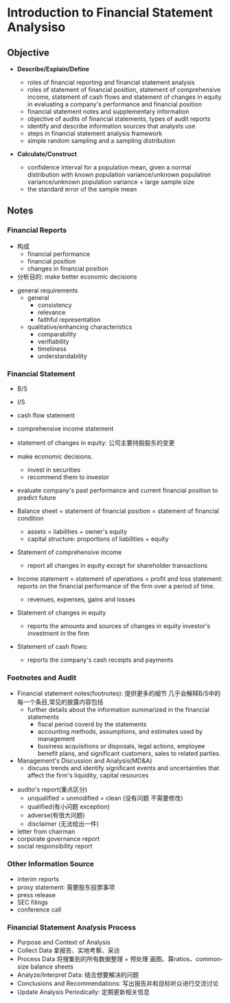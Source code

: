 # Introduction to Financial Statement Analysiso

## Objective

* **Describe/Explain/Define**
  * roles of financial reporting and financial statement analysis
  * roles of statement of financial position, statement of comprehensive income, statement of cash flows and statement of changes in equity in evaluating a company's performance and financial position
  * financial statement notes and supplementary information
  * objective of audits of financial statements, types of audit reports
  * identify and describe information sources that analysts use
  * steps in financial statement analysis framework
  * simple random sampling and a sampling distribution
  
* **Calculate/Construct**
    * confidence interval for a population mean, given a normal distribution with known population variance/unknown population variance/unknown population variance + large sample size
    * the standard error of the sample mean

## Notes 

### Financial Reports
- 构成
    - financial performance
    - financial position 
    - changes in financial position 
- 分析目的: make better economic decisions
* general requirements
  * general
    * consistency
    * relevance
    * faithful representation
  * qualitative/enhancing characteristics
    * comparability
    * verifiability
    * timeliness
    * understandability

### Financial Statement 
* B/S
* I/S
* cash flow statement
* comprehensive income statement
* statement of changes in equity: 公司主要持股股东的变更
  
* make economic decisions. 
  * invest in securities
  * recommend them to investor
* evaluate company's past performance and current financial position to predict future 
* Balance sheet = statement of financial position = statement of financial condition
    * assets = liabilities + owner's equity
    * capital structure: proportions of liabilities + equity
* Statement of comprehensive income
    * report all changes in equity except for shareholder transactions 
* Income statement = statement of operations = profit and loss statement: reports on the financial performance of the firm over a period of time.
    * revenues, expenses, gains and losses
* Statement of changes in equity
    * reports the amounts and sources of changes in equity investor's investment in the firm 
* Statement of cash flows:
    * reports the company's cash receipts and payments 

### Footnotes and Audit
* Financial statement notes(footnotes): 提供更多的细节 几乎会解释B/S中的每一个条目,常见的披露内容包括
    * further details about the information summarized in the financial statements
        * fiscal period coverd by the statements 
        * accounting methods, assumptions, and estimates used by management
        * business acquisitions or disposals, legal actions, employee benefit plans, and significant customers, sales to related parties.
* Management's Discussion and Analysis(MD&A)
    * discuss trends and identify significant events and uncertainties that affect the firm's liquidity, capital resources
- audito's report(重点区分)
    - unqualified = unmodified = clean (没有问题 不需要修改) 
    - qualified(有小问题 exception) 
    - adverse(有很大问题)
    - disclaimer (无法给出一件)
- letter from chairman 
- corporate governance report
- social responsibility report 

### Other Information Source
- interim reports
- proxy statement: 需要股东投票事项
- press release
- SEC filings
- conference call

### Financial Statement Analysis Process 
- Purpose and Context of Analysis 
- Collect Data 拿报告、实地考察、采访
- Process Data 将搜集到的所有数据整理 + 预处理 画图、算ratios、common-size balance sheets
- Analyze/Interpret Data: 结合想要解决的问题
- Conclusions and Recommendations: 写出报告并和目标听众进行交流讨论
- Update Analysis Periodically: 定期更新相关信息 


